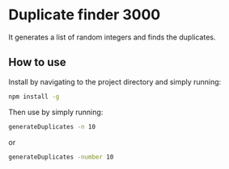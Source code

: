# Duplicate finder 3000

It generates a list of random integers and finds the duplicates.

## How to use

Install by navigating to the project directory and simply running:

```sh
npm install -g
```

Then use by simply running:

```sh
generateDuplicates -n 10
```

or

```sh
generateDuplicates -number 10
```
